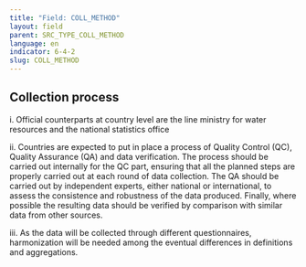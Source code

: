 ```yaml
---
title: "Field: COLL_METHOD"
layout: field
parent: SRC_TYPE_COLL_METHOD
language: en
indicator: 6-4-2
slug: COLL_METHOD
---
```

## Collection process

i. Official counterparts at country level are the line ministry for water resources and the national statistics office

ii. Countries are expected to put in place a process of Quality Control (QC), Quality Assurance (QA) and data verification. The process should be carried out internally for the QC part, ensuring that all the planned steps are properly carried out at each round of data collection. The QA should be carried out by independent experts, either national or international, to assess the consistence and robustness of the data produced. Finally, where possible the resulting data should be verified by comparison with similar data from other sources.

iii. As the data will be collected through different questionnaires, harmonization will be needed among the eventual differences in definitions and aggregations.